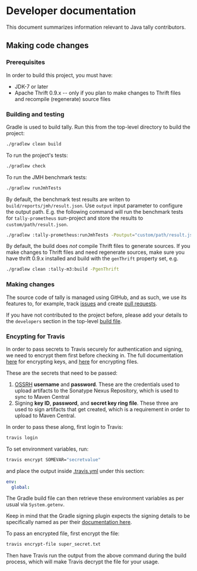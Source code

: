 # Developer documentation

This document summarizes information relevant to Java tally contributors.

## Making code changes

### Prerequisites
In order to build this project, you must have:
- JDK-7 or later
- Apache Thrift 0.9.x -- only if you plan to make changes to Thrift files and recompile (regenerate) source files

### Building and testing
Gradle is used to build tally. Run this from the top-level directory to build the project:
```bash
./gradlew clean build
```

To run the project's tests:
```bash
./gradlew check
```

To run the JMH benchmark tests:
```bash
./gradlew runJmhTests
```

By default, the benchmark test results are writen to `build/reports/jmh/result.json`.
Use `output` input parameter to configure the output path.
E.g. the following command will run the benchmark tests for `tally-prometheus` sun-project and store 
the results to `custom/path/result.json`.  
```bash
./gradlew :tally-prometheus:runJmhTests -Poutput="custom/path/result.json"
``` 


By default, the build does *not* compile Thrift files to generate sources. If you make changes to Thrift files and need
regenerate sources, make sure you have thrift 0.9.x installed and build with the `genThrift` property set, e.g.
```bash
./gradlew clean :tally-m3:build -PgenThrift
``` 

### Making changes
The source code of tally is managed using GitHub, and as such, we use its features to, for example,
track [issues](https://help.github.com/articles/about-issues/) and create
[pull requests](https://help.github.com/articles/creating-a-pull-request/). 

If you have not contributed to the project before, please add your details to the `developers`
section in the top-level [build file](build.gradle).

### Encypting for Travis
In order to pass secrets to Travis securely for authentication and signing, we need to encrypt them
first before checking in. The full documentation [here](https://docs.travis-ci.com/user/encryption-keys/)
for encrypting keys, and [here](https://docs.travis-ci.com/user/encrypting-files/) for encrypting files.

These are the secrets that need to be passed:
1. [OSSRH](http://central.sonatype.org/pages/ossrh-guide.html) **username** and **password**. These are
the credentials used to upload artifacts to the Sonatype Nexus Repository, which is used to sync to
Maven Central
1. Signing **key ID**, **password**, and **secret key ring file**. These three are used to sign
artifacts that get created, which is a requirement in order to upload to Maven Central.

In order to pass these along, first login to Travis:
```bash
travis login
```

To set environment variables, run:
```bash
travis encrypt SOMEVAR="secretvalue"
```
and place the output inside [.travis.yml](.travis.yml) under this section:
```yaml
env:
  global:
```
The Gradle build file can then retrieve these environment variables as per usual via `System.getenv`.

Keep in mind that the Gradle signing plugin expects the signing details to be specifically named as per
their [documentation here](https://docs.gradle.org/current/userguide/signing_plugin.html#sec:signatory_credentials). 

To pass an encrypted file, first encrypt the file:
```bash
travis encrypt-file super_secret.txt
```

Then have Travis run the output from the above command during the build process, which will make Travis
decrypt the file for your usage.
